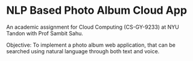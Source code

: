 # NLP Based Photo Album Cloud App

An academic assignment for Cloud Computing (CS-GY-9233) at NYU Tandon with Prof Sambit Sahu.

Objective: To implement a photo album web application, that can be searched using natural language through both text and voice.


